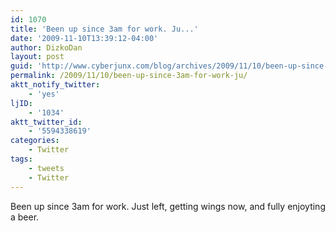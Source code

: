 ```yaml
---
id: 1070
title: 'Been up since 3am for work. Ju...'
date: '2009-11-10T13:39:12-04:00'
author: DizkoDan
layout: post
guid: 'http://www.cyberjunx.com/blog/archives/2009/11/10/been-up-since-3am-for-work-ju/'
permalink: /2009/11/10/been-up-since-3am-for-work-ju/
aktt_notify_twitter:
    - 'yes'
ljID:
    - '1034'
aktt_twitter_id:
    - '5594338619'
categories:
    - Twitter
tags:
    - tweets
    - Twitter
---
```


Been up since 3am for work. Just left, getting wings now, and fully enjoyting a beer.